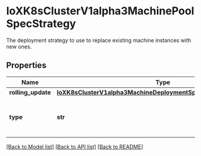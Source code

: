 # IoXK8sClusterV1alpha3MachinePoolSpecStrategy

The deployment strategy to use to replace existing machine instances with new ones.
## Properties
Name | Type | Description | Notes
------------ | ------------- | ------------- | -------------
**rolling_update** | [**IoXK8sClusterV1alpha3MachineDeploymentSpecStrategyRollingUpdate**](IoXK8sClusterV1alpha3MachineDeploymentSpecStrategyRollingUpdate.md) |  | [optional] 
**type** | **str** | Type of deployment. Currently the only supported strategy is \&quot;RollingUpdate\&quot;. Default is RollingUpdate. | [optional] 

[[Back to Model list]](../README.md#documentation-for-models) [[Back to API list]](../README.md#documentation-for-api-endpoints) [[Back to README]](../README.md)


